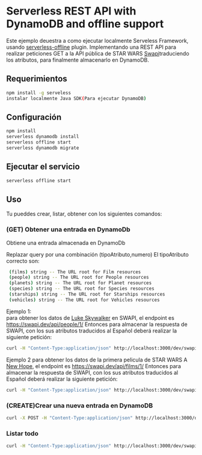 # Serverless REST API with DynamoDB and offline support

Este ejemplo deuestra a como ejecutar localmente Serveless Framework, usando 
[serverless-offline](https://github.com/dherault/serverless-offline) plugin. Implementando una REST API para realizar peticiones GET a la API pública de STAR WARS [Swapi](https://swapi.dev/)traduciendo los atributos, para finalmente almacenarlo en DynamoDB.


## Requerimientos

```bash
npm install -g serveless
instalar localmente Java SDK(Para ejecutar DynamoDB)
```

## Configuración 

```bash
npm install
serverless dynamodb install
serverless offline start
serverless dynamodb migrate
```

## Ejecutar el servicio

```bash
serverless offline start
```

## Uso

Tu pueddes crear, listar, obtener con los siguientes comandos:


### (GET) Obtener una entrada en DynamoDb

Obtiene una entrada almacenada en DynamoDb 


Replazar query por <query> una combinación (tipoAtributo,numero)
El tipoAtributo correcto son:
```bash
 (films) string -- The URL root for Film resources
 (people) string -- The URL root for People resources
 (planets) string -- The URL root for Planet resources
 (species) string -- The URL root for Species resources
 (starships) string -- The URL root for Starships resources
 (vehicles) string -- The URL root for Vehicles resources
```

<bold>Ejemplo 1:</bold><br>
para obtener los datos de [Luke Skywalker](https://swapi.dev/api/people/1/) en SWAPI, 
el endpoint es https://swapi.dev/api/people/1/
Entonces para almacenar la respuesta de SWAPI, con los sus atributos traducidos al Español deberá realizar la siguiente petición:
```bash
curl -H "Content-Type:application/json" http://localhost:3000/dev/swapi/people,1
```

Ejemplo 2
para obtener los datos de la primera pelicula de STAR WARS A [New Hope](https://swapi.dev/api/films/1/), 
el endpoint es https://swapi.dev/api/films/1/
Entonces para almacenar la respuesta de SWAPI, con los sus atributos traducidos al Español deberá realizar la siguiente petición:
```bash
curl -H "Content-Type:application/json" http://localhost:3000/dev/swapi/films,1
```

### (CREATE)Crear una nueva entrada en DynamoDB

```bash
curl -X POST -H "Content-Type:application/json" http://localhost:3000/dev/swapi --data '{ "text": "Learn Serverless" }'
```

### Listar todo

```bash
curl -H "Content-Type:application/json" http://localhost:3000/dev/swapi
```
